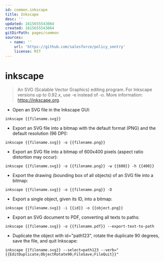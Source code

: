 ```yaml
---
id: common.inkscape
title: Inkscape
desc: ''
updated: 1615655543064
created: 1615655543064
gitDirPath: pages/common
sources:
  - name: ''
    url: 'https://github.com/salesforce/policy_sentry'
    license: MIT
---
```

# inkscape

> An SVG (Scalable Vector Graphics) editing program.
> For Inkscape versions up to 0.92.x, use -e instead of -o.
> More information: <https://inkscape.org>.

- Open an SVG file in the Inkscape GUI:

`inkscape {{filename.svg}}`

- Export an SVG file into a bitmap with the default format (PNG) and the default resolution (96 DPI):

`inkscape {{filename.svg}} -o {{filename.png}}`

- Export an SVG file into a bitmap of 600x400 pixels (aspect ratio distortion may occur):

`inkscape {{filename.svg}} -o {{filename.png}} -w {{600}} -h {{400}}`

- Export the drawing (bounding box of all objects) of an SVG file into a bitmap:

`inkscape {{filename.svg}} -o {{filename.png}} -D`

- Export a single object, given its ID, into a bitmap:

`inkscape {{filename.svg}} -i {{id}} -o {{object.png}}`

- Export an SVG document to PDF, converting all texts to paths:

`inkscape {{filename.svg}} -o {{filename.pdf}} --export-text-to-path`

- Duplicate the object with id="path123", rotate the duplicate 90 degrees, save the file, and quit Inkscape:

`inkscape {{filename.svg}} --select=path123 --verb="{{EditDuplicate;ObjectRotate90;FileSave;FileQuit}}"`

